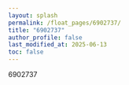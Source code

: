 ```yaml
---
layout: splash
permalink: /float_pages/6902737/
title: "6902737"
author_profile: false
last_modified_at: 2025-06-13
toc: false
---
```

 
6902737
